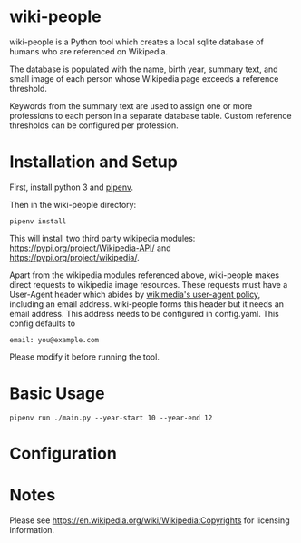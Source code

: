 wiki-people
============

wiki-people is a Python tool which creates a local sqlite database of humans who are referenced on Wikipedia.

The database is populated with the name, birth year, summary text, and small image of each person whose Wikipedia page exceeds a reference threshold.  

Keywords from the summary text are used to assign one or more professions to each person in a separate database table.  Custom reference thresholds can be configured per profession.

Installation and Setup
============

First, install python 3 and [pipenv](https://pipenv.pypa.io/en/latest/).

Then in the wiki-people directory:
```
pipenv install
```

This will install two third party wikipedia modules: https://pypi.org/project/Wikipedia-API/ and https://pypi.org/project/wikipedia/.


Apart from the wikipedia modules referenced above, wiki-people makes direct requests to wikipedia image resources.  These requests must have a User-Agent header which abides by [wikimedia's user-agent policy](https://meta.wikimedia.org/wiki/User-Agent_policy), including an email address. wiki-people forms this header but it needs an email address.  This address needs to be configured in config.yaml.  This config defaults to
```
email: you@example.com
```
Please modify it before running the tool.

Basic Usage
===========

```
pipenv run ./main.py --year-start 10 --year-end 12 
```

Configuration
===========



# Notes
Please see https://en.wikipedia.org/wiki/Wikipedia:Copyrights for licensing information.

